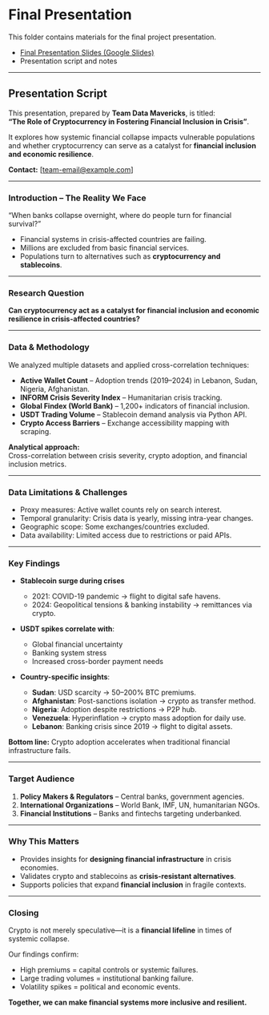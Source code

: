 # Final Presentation

This folder contains materials for the final project presentation.

- [Final Presentation Slides (Google Slides)](https://docs.google.com/presentation/d/13QxwKVMtAxZEESxbTs_IyIX-HTS3IGsc/edit?usp=sharing&ouid=116880199605594446930&rtpof=true&sd=true)
- Presentation script and notes

---

## Presentation Script

This presentation, prepared by **Team Data Mavericks**, is titled:  
**“The Role of Cryptocurrency in Fostering Financial Inclusion in Crisis”**.  

It explores how systemic financial collapse impacts vulnerable populations and
whether cryptocurrency can serve as a catalyst for **financial inclusion and
economic resilience**.

**Contact:** [team-email@example.com]

---

### Introduction – The Reality We Face

“When banks collapse overnight, where do people turn for financial survival?”  

- Financial systems in crisis-affected countries are failing.  
- Millions are excluded from basic financial services.  
- Populations turn to alternatives such as **cryptocurrency and stablecoins**.  

---

### Research Question

**Can cryptocurrency act as a catalyst for financial inclusion and economic
resilience in crisis-affected countries?**

---

### Data & Methodology

We analyzed multiple datasets and applied cross-correlation techniques:

- **Active Wallet Count** – Adoption trends (2019–2024) in Lebanon, Sudan,
  Nigeria, Afghanistan.  
- **INFORM Crisis Severity Index** – Humanitarian crisis tracking.  
- **Global Findex (World Bank)** – 1,200+ indicators of financial inclusion.  
- **USDT Trading Volume** – Stablecoin demand analysis via Python API.  
- **Crypto Access Barriers** – Exchange accessibility mapping with scraping.  

**Analytical approach:**  
Cross-correlation between crisis severity, crypto adoption, and
financial inclusion metrics.

---

### Data Limitations & Challenges

- Proxy measures: Active wallet counts rely on search interest.  
- Temporal granularity: Crisis data is yearly, missing intra-year changes.  
- Geographic scope: Some exchanges/countries excluded.  
- Data availability: Limited access due to restrictions or paid APIs.  

---

### Key Findings

- **Stablecoin surge during crises**  
  - 2021: COVID-19 pandemic → flight to digital safe havens.  
  - 2024: Geopolitical tensions & banking instability → remittances via crypto.  

- **USDT spikes correlate with**:  
  - Global financial uncertainty  
  - Banking system stress  
  - Increased cross-border payment needs  

- **Country-specific insights**:  
  - **Sudan**: USD scarcity → 50–200% BTC premiums.  
  - **Afghanistan**: Post-sanctions isolation → crypto as transfer method.  
  - **Nigeria**: Adoption despite restrictions → P2P hub.  
  - **Venezuela**: Hyperinflation → crypto mass adoption for daily use.  
  - **Lebanon**: Banking crisis since 2019 → flight to digital assets.  

**Bottom line:** Crypto adoption accelerates when traditional financial
infrastructure fails.

---

### Target Audience

1. **Policy Makers & Regulators** – Central banks, government agencies.  
2. **International Organizations** – World Bank, IMF, UN, humanitarian NGOs.  
3. **Financial Institutions** – Banks and fintechs targeting underbanked.  

---

### Why This Matters

- Provides insights for **designing financial infrastructure** in crisis
  economies.  
- Validates crypto and stablecoins as **crisis-resistant alternatives**.  
- Supports policies that expand **financial inclusion** in fragile contexts.  

---

### Closing

Crypto is not merely speculative—it is a **financial lifeline** in times of
systemic collapse.  

Our findings confirm:  

- High premiums = capital controls or systemic failures.  
- Large trading volumes = institutional banking failure.  
- Volatility spikes = political and economic events.  

**Together, we can make financial systems more inclusive and resilient.**
